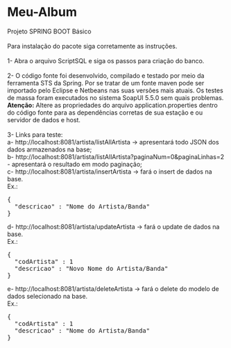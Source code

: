 # Meu-Album
Projeto SPRING BOOT Básico<br/><br/>
Para instalação do pacote siga corretamente as instruções.<br/><br/>
1- Abra o arquivo ScriptSQL e siga os passos para criação do banco.<br/><br/>
2- O código fonte foi desenvolvido, compilado e testado por meio da ferramenta STS da Spring. Por se tratar de um fonte maven pode ser importado pelo Eclipse e Netbeans nas suas versões mais atuais. Os testes de massa foram executados no sistema SoapUI 5.5.0 sem quais problemas.<br/>
<b>Atenção:</b> Altere as propriedades do arquivo application.properties dentro do código fonte para as dependências corretas de sua estação e ou servidor de dados e host.<br/><br/>
3- Links para teste:<br/>
a- http://localhost:8081/artista/listAllArtista -> apresentará todo JSON dos dados armazenados na base;<br/>
b- http://localhost:8081/artista/listAllArtista?paginaNum=0&paginaLinhas=2 - apresentará o resultado em modo paginação;<br/>
c- http://localhost:8081/artista/insertArtista -> fará o insert de dados na base.<br/>
Ex.:<br/>
<pre>
{
  "descricao" : "Nome do Artista/Banda"
}
</pre>
d- http://localhost:8081/artista/updateArtista -> fará o update de dados na base.<br/>
Ex.:<br/>
<pre>
{
  "codArtista" : 1
  "descricao" : "Novo Nome do Artista/Banda"
}
</pre>
e- http://localhost:8081/artista/deleteArtista -> fará o delete do modelo de dados selecionado na base.<br/>
Ex.:<br/>
<pre>
{
  "codArtista" : 1
  "descricao" : "Nome do Artista/Banda"
}
</pre>
